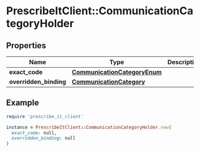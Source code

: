 # PrescribeItClient::CommunicationCategoryHolder

## Properties

| Name | Type | Description | Notes |
| ---- | ---- | ----------- | ----- |
| **exact_code** | [**CommunicationCategoryEnum**](CommunicationCategoryEnum.md) |  | [optional] |
| **overridden_binding** | [**CommunicationCategory**](CommunicationCategory.md) |  | [optional] |

## Example

```ruby
require 'prescribe_it_client'

instance = PrescribeItClient::CommunicationCategoryHolder.new(
  exact_code: null,
  overridden_binding: null
)
```

